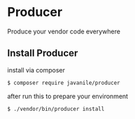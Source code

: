 # Producer

Produce your vendor code everywhere

## Install Producer

install via composer

```bash
$ composer require javanile/producer
```
after run this to prepare your environment 

```bash
$ ./vendor/bin/producer install
```



